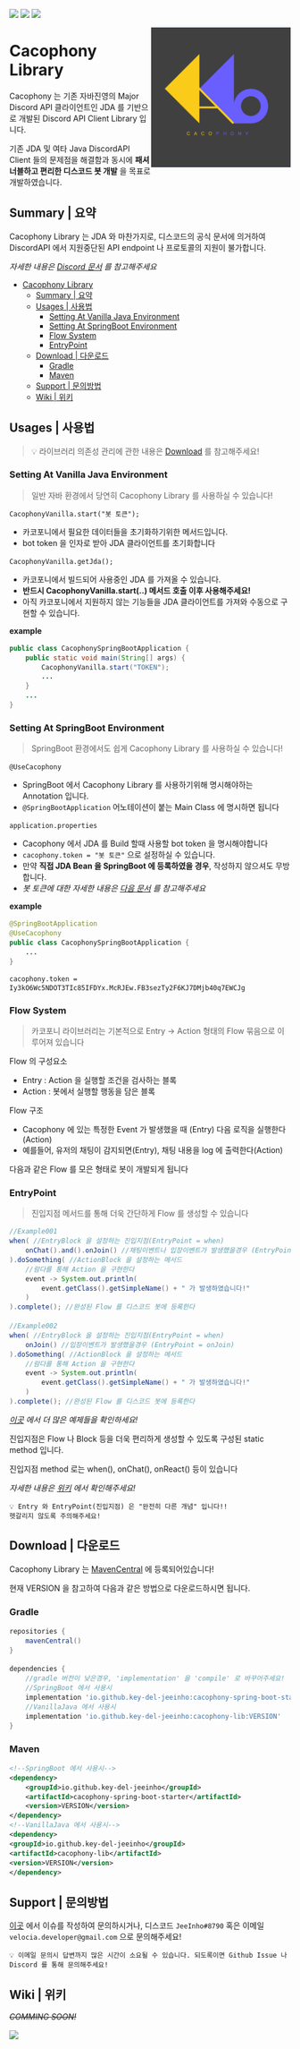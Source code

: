![](https://img.shields.io/badge/download-v1.0.1RELEASE-blue) 
![](https://img.shields.io/badge/License-Apache2.0-lightgrey)
[ ![](https://img.shields.io/badge/Orign-JDA-brightgreen) ](https://github.com/DV8FromTheWorld/JDA)

<img align="right" src="https://github.com/key-del-jeeinho/cacophony-spring-boot/blob/master/logo.png" height="250" width="250">

# Cacophony Library

Cacophony 는 기존 자바진영의 Major Discord API 클라이언트인 
JDA 를 기반으로 개발된 Discord API Client Library 입니다.

기존 JDA 및 여타 Java DiscordAPI Client 들의 문제점을 해결함과 동시에 
**패셔너블하고 편리한 디스코드 봇 개발** 을 목표로 개발하였습니다.

## Summary | 요약
Cacophony Library 는 JDA 와 마찬가지로, 디스코드의 공식 문서에 의거하여 DiscordAPI 에서 지원중단된 API endpoint 나 프로토콜의 지원이 불가합니다.

_자세한 내용은 [Discord 문서](https://discord.com/developers/docs/reference) 를 참고해주세요_

- [Cacophony Library](#cacophony-library)
  - [Summary | 요약](#summary--요약)
  - [Usages | 사용법](#usages--사용법)
    - [Setting At Vanilla Java Environment](#setting-at-vanilla-java-environment)
    - [Setting At SpringBoot Environment](#setting-at-springboot-environment)
    - [Flow System](#flow-system)
    - [EntryPoint](#entrypoint)
  - [Download | 다운로드](#download--다운로드)
    - [Gradle](#gradle)
    - [Maven](#maven)
  - [Support | 문의방법](#support--문의방법)
  - [Wiki | 위키](#wiki--위키)

## Usages | 사용법
> 💡 라이브러리 의존성 관리에 관한 내용은 [Download](#download--다운로드) 를 참고해주세요!

### Setting At Vanilla Java Environment
> 일반 자바 환경에서 당연히 Cacophony Library 를 사용하실 수 있습니다!

`CacophonyVanilla.start("봇 토큰");`
- 카코포니에서 필요한 데이터들을 초기화하기위한 메서드입니다. 
- bot token 을 인자로 받아 JDA 클라이언트를 초기화합니다

`CacophonyVanilla.getJda();`
- 카코포니에서 빌드되어 사용중인 JDA 를 가져올 수 있습니다.
- **반드시 CacophonyVanilla.start(..) 메서드 호출 이후 사용해주세요!**
- 아직 카코포니에서 지원하지 않는 기능들을 JDA 클라이언트를 가져와 수동으로 구현할 수 있습니다.

**example**
```java
public class CacophonySpringBootApplication {
    public static void main(String[] args) {
        CacophonyVanilla.start("TOKEN");
        ...
    }
    ...
}
```

### Setting At SpringBoot Environment
> SpringBoot 환경에서도 쉽게 Cacophony Library 를 사용하실 수 있습니다!

`@UseCacophony`
- SpringBoot 에서 Cacophony Library 를 사용하기위해 명시해야하는 Annotation 입니다. 
- `@SpringBootApplication` 어노테이션이 붙는 Main Class 에 명시하면 됩니다

`application.properties`
- Cacophony 에서 JDA 를 Build 할때 사용할 bot token 을 명시해야합니다
- `cacophony.token = "봇 토큰"` 으로 설정하실 수 있습니다.
- 만약 **직접 JDA Bean 을 SpringBoot 에 등록하였을 경우**, 작성하지 않으셔도 무방합니다.
- _봇 토큰에 대한 자세한 내용은 [다음 문서](https://docs.gitguardian.com/secrets-detection/detectors/specifics/discord_bot_token) 를 참고해주세요_

**example**
```java
@SpringBootApplication
@UseCacophony
public class CacophonySpringBootApplication {
    ...
}
```
```properties
cacophony.token = Iy3kO6Wc5NDOT3TIc85IFDYx.McRJEw.FB3sezTy2F6KJ7DMjb40q7EWCJg
```

### Flow System
> 카코포니 라이브러리는 기본적으로 Entry -> Action 형태의 Flow 묶음으로 이루어져 있습니다

Flow 의 구성요소
- Entry : Action 을 실행할 조건을 검사하는 블록
- Action : 봇에서 실행할 행동을 담은 블록

Flow 구조
- Cacophony 에 있는 특정한 Event 가 발생했을 때 (Entry) 다음 로직을 실행한다 (Action)
- 예를들어, 유저의 채팅이 감지되면(Entry), 채팅 내용을 log 에 출력한다(Action)

다음과 같은 Flow 를 모은 형태로 봇이 개발되게 됩니다

### EntryPoint
> 진입지점 메서드를 통해 더욱 간단하게 Flow 를 생성할 수 있습니다

```java
//Example001
when( //EntryBlock 을 설정하는 진입지점(EntryPoint = when)
    onChat().and().onJoin() //채팅이벤트나 입장이벤트가 발생했을경우 (EntryPoint = onChat)
).doSomething( //ActionBlock 을 설정하는 메서드
    //람다를 통해 Action 을 구현한다
    event -> System.out.println( 
        event.getClass().getSimpleName() + " 가 발생하였습니다!"
    )
).complete(); //완성된 Flow 를 디스코드 봇에 등록한다

//Example002
when( //EntryBlock 을 설정하는 진입지점(EntryPoint = when)
    onJoin() //입장이벤트가 발생했을경우 (EntryPoint = onJoin)
).doSomething( //ActionBlock 을 설정하는 메서드
    //람다를 통해 Action 을 구현한다
    event -> System.out.println( 
        event.getClass().getSimpleName() + " 가 발생하였습니다!"
    )
).complete(); //완성된 Flow 를 디스코드 봇에 등록한다
```
_[이곳](https://github.com/key-del-jeeinho/cacophony-spring-boot/tree/master/cacophony-example) 에서 더 많은 예제들을 확인하세요!_

진입지점은 Flow 나 Block 등을 더욱 편리하게 생성할 수 있도록 구성된 static method 입니다.

진입지점 method 로는 when(), onChat(), onReact() 등이 있습니다

_자세한 내용은 [위키](#wiki--위키) 에서 확인해주세요!_

```
💡 Entry 와 EntryPoint(진입지점) 은 "완전히 다른 개념" 입니다!!
헷갈리지 않도록 주의해주세요!
```

## Download | 다운로드

Cacophony Library 는 [MavenCentral](https://repo1.maven.org/maven2/io/github/key-del-jeeinho/) 에 등록되어있습니다!

현재 VERSION 을 참고하여 다음과 같은 방법으로 다운로드하시면 됩니다.

### Gradle
```groovy
repositories {
    mavenCentral()
}

dependencies {
    //gradle 버전이 낮은경우, 'implementation' 을 'compile' 로 바꾸어주세요!
    //SpringBoot 에서 사용시
    implementation 'io.github.key-del-jeeinho:cacophony-spring-boot-starter:VERSION'
    //VanillaJava 에서 사용시
    implementation 'io.github.key-del-jeeinho:cacophony-lib:VERSION'
}
```

### Maven
```xml
<!--SpringBoot 에서 사용시-->
<dependency>
    <groupId>io.github.key-del-jeeinho</groupId>
    <artifactId>cacophony-spring-boot-starter</artifactId>
    <version>VERSION</version>
</dependency>
<!--VanillaJava 에서 사용시-->
<dependency>
<groupId>io.github.key-del-jeeinho</groupId>
<artifactId>cacophony-lib</artifactId>
<version>VERSION</version>
</dependency>
```

## Support | 문의방법
[이곳](https://github.com/key-del-jeeinho/cacophony-spring-boot/issues) 에서 이슈를 작성하여 문의하시거나, 디스코드 `JeeInho#8790` 혹은 이메일 `velocia.developer@gmail.com` 으로 문의해주세요!

```
💡 이메일 문의시 답변까지 많은 시간이 소요될 수 있습니다. 되도록이면 Github Issue 나 Discord 를 통해 문의해주세요!
```

## Wiki | 위키
~~_COMMING SOON!_~~

<a href="https://github.com/key-del-jeeinho/cacophony-spring-boot"><img align="center" src="https://hits.seeyoufarm.com/api/count/incr/badge.svg?url=https%3A%2F%2Fgithub.com%2Fkey-del-jeeinho%2Fcacophony-spring-boot&count_bg=%2379C83D&title_bg=%23555555&icon=&icon_color=%23E7E7E7&title=hits&edge_flat=false"/></a>
